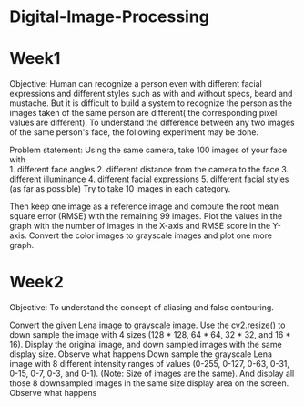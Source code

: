 # Digital-Image-Processing
# Week1
Objective:
Human can recognize a person even with different facial expressions and different styles  such as  with and without specs, beard and  mustache. But it is difficult to build a system to recognize the person as the images taken of the same person are different( the corresponding pixel values are different). To understand the  difference between any two images of the same person's face, the following experiment may be done.

Problem statement:
Using the same camera, take 100 images of your face with  
            1. different face angles
            2. different distance from the camera to the face
            3. different illuminance 
            4. different facial expressions
            5. different facial styles (as far as possible)
Try to take 10 images in each category. 

Then keep one image as a reference image and compute the root mean square error (RMSE) with the remaining 99 images. Plot the values in the graph with the number of images in the X-axis and RMSE score in the Y-axis. Convert the color images to grayscale images and plot one more graph.

# Week2
Objective: To understand the concept of aliasing and false contouring.

Convert the given Lena image to grayscale image. Use the cv2.resize() to down sample the image with 4 sizes  (128 * 128, 64 * 64, 32 * 32, and 16 * 16).  Display  the original image, and down sampled images with the same display size. Observe what happens
Down sample the grayscale Lena image with  8 different intensity ranges of values (0-255, 0-127, 0-63, 0-31, 0-15, 0-7, 0-3, and 0-1). (Note: Size of images are the same). And display all those 8 downsampled images  in the same size display area on the screen. Observe what happens  
